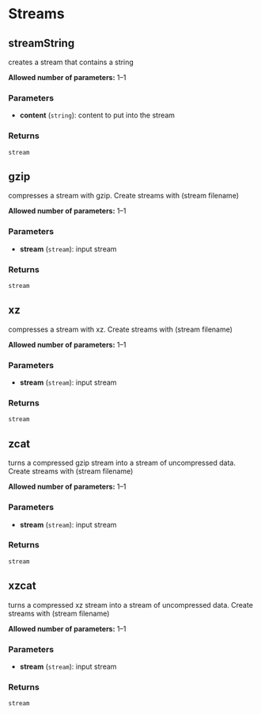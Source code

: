 # Streams

## streamString

creates a stream that contains a string

**Allowed number of parameters:** 1–1

### Parameters

- **content** (`string`): content to put into the stream

### Returns

`stream`

## gzip

compresses a stream with gzip. Create streams with (stream filename)

**Allowed number of parameters:** 1–1

### Parameters

- **stream** (`stream`): input stream

### Returns

`stream`

## xz

compresses a stream with xz. Create streams with (stream filename)

**Allowed number of parameters:** 1–1

### Parameters

- **stream** (`stream`): input stream

### Returns

`stream`

## zcat

turns a compressed gzip stream into a stream of uncompressed data. Create streams with (stream filename)

**Allowed number of parameters:** 1–1

### Parameters

- **stream** (`stream`): input stream

### Returns

`stream`

## xzcat

turns a compressed xz stream into a stream of uncompressed data. Create streams with (stream filename)

**Allowed number of parameters:** 1–1

### Parameters

- **stream** (`stream`): input stream

### Returns

`stream`

